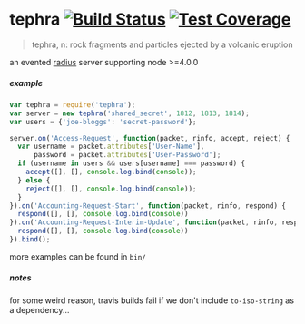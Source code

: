 
# tephra [![Build Status](https://travis-ci.org/io-digital/tephra.svg?branch=master)](https://travis-ci.org/io-digital/tephra) [![Test Coverage](https://codeclimate.com/github/io-digital/tephra/badges/coverage.svg)](https://codeclimate.com/github/io-digital/tephra/coverage)

> tephra, n: rock fragments and particles ejected by a volcanic eruption

an evented [radius](https://en.wikipedia.org/wiki/RADIUS) server supporting node >=4.0.0

##### example

```javascript
var tephra = require('tephra');
var server = new tephra('shared_secret', 1812, 1813, 1814);
var users = {'joe-bloggs': 'secret-password'};

server.on('Access-Request', function(packet, rinfo, accept, reject) {
  var username = packet.attributes['User-Name'],
      password = packet.attributes['User-Password'];
  if (username in users && users[username] === password) {
    accept([], [], console.log.bind(console));
  } else {
    reject([], [], console.log.bind(console));
  }
}).on('Accounting-Request-Start', function(packet, rinfo, respond) {
  respond([], [], console.log.bind(console))
}).on('Accounting-Request-Interim-Update', function(packet, rinfo, respond) {
  respond([], [], console.log.bind(console))
}).bind();
```

more examples can be found in `bin/`

##### notes

for some weird reason, travis builds fail if we don't include `to-iso-string` as a dependency...
